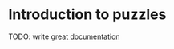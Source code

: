 # Introduction to puzzles

TODO: write [great documentation](http://jacobian.org/writing/what-to-write/)
